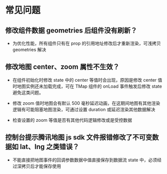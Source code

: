 # 常见问题

## 修改组件数据 geometries 后组件没有刷新？

- 为优化性能，所有组件只有在 prop 的引用地址修改后才重新渲染，可浅拷贝 geometries 解决

## 修改地图 center、zoom 属性不生效？

- 在组件初始化时修改 state 中的 center 等值时会出现，原因是修改 center 值时地图实例还未加载完成，可在 TMap 组件的 onLoad 事件触发后修改 state 避免这类问题。

- 修改 zoom 值时地图会有默认 500 毫秒延迟动画，在这期间地图有其他渲染逻辑有可能阻塞地图渲染，可通过设置 duration 或延迟渲染其他数据解决

- 检查设置的 zoom 等值是否有其他代码逻辑修改或是受控数据

## 控制台提示腾讯地图 js sdk 文件报错修改了不可变数据如 lat、lng 之类错误？

- 不能直接把地图事件的回调参数数据中值直接保存到数据流 state 中，必须经过深拷贝后才能保存使用

